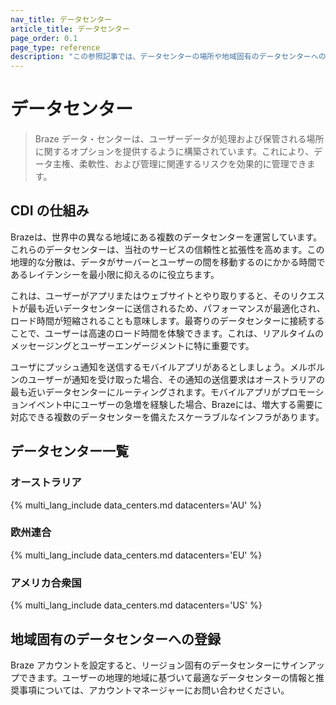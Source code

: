```yaml
---
nav_title: データセンター
article_title: データセンター
page_order: 0.1
page_type: reference
description: "この参照記事では、データセンターの場所や地域固有のデータセンターへの登録方法など、データセンターに関する情報について説明します。"
---
```


# データセンター

> Braze データ・センターは、ユーザーデータが処理および保管される場所に関するオプションを提供するように構築されています。これにより、データ主権、柔軟性、および管理に関連するリスクを効果的に管理できます。

## CDI の仕組み

Brazeは、世界中の異なる地域にある複数のデータセンターを運営しています。これらのデータセンターは、当社のサービスの信頼性と拡張性を高めます。この地理的な分散は、データがサーバーとユーザーの間を移動するのにかかる時間であるレイテンシーを最小限に抑えるのに役立ちます。 

これは、ユーザーがアプリまたはウェブサイトとやり取りすると、そのリクエストが最も近いデータセンターに送信されるため、パフォーマンスが最適化され、ロード時間が短縮されることも意味します。最寄りのデータセンターに接続することで、ユーザーは高速のロード時間を体験できます。これは、リアルタイムのメッセージングとユーザーエンゲージメントに特に重要です。

ユーザにプッシュ通知を送信するモバイルアプリがあるとしましょう。メルボルンのユーザーが通知を受け取った場合、その通知の送信要求はオーストラリアの最も近いデータセンターにルーティングされます。モバイルアプリがプロモーションイベント中にユーザーの急増を経験した場合、Brazeには、増大する需要に対応できる複数のデータセンターを備えたスケーラブルなインフラがあります。

## データセンター一覧

### オーストラリア

{% multi_lang_include data_centers.md datacenters='AU' %}

### 欧州連合

{% multi_lang_include data_centers.md datacenters='EU' %}

### アメリカ合衆国

{% multi_lang_include data_centers.md datacenters='US' %}

## 地域固有のデータセンターへの登録

Braze アカウントを設定すると、リージョン固有のデータセンターにサインアップできます。ユーザーの地理的地域に基づいて最適なデータセンターの情報と推奨事項については、アカウントマネージャーにお問い合わせください。
